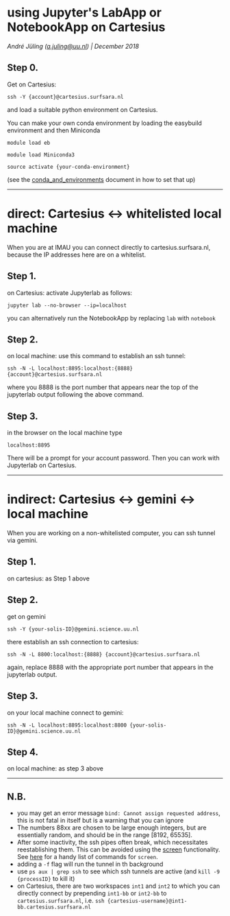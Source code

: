 # using Jupyter's LabApp or NotebookApp on Cartesius

*André Jüling (a.juling@uu.nl) | December 2018*

## Step 0.

Get on Cartesius:

`ssh -Y {account}@cartesius.surfsara.nl`

and load a suitable python environment on Cartesius.

You can make your own conda environment by loading the easybuild environment and then Miniconda

`module load eb`

`module load Miniconda3`

`source activate {your-conda-environment}`

(see the [conda_and_environments](https://github.com/UU-IMAU/Python-for-lunch-Notebooks/blob/master/PFL1_virtual-environments/conda_and_environments.md) document in how to set that up)

---

# direct: Cartesius <-> whitelisted local machine

When you are at IMAU you can connect directly to cartesius.surfsara.nl, because the IP addresses here are on a whitelist.

## Step 1.

on Cartesius: activate Jupyterlab as follows:

`jupyter lab --no-browser --ip=localhost`

you can alternatively run the NotebookApp by replacing `lab` with `notebook`

## Step 2.

on local machine: use this command to establish an ssh tunnel:

`ssh -N -L localhost:8895:localhost:{8888} {account}@cartesius.surfsara.nl`

where you 8888 is the port number that appears near the top of the jupyterlab output following the above command.

## Step 3.

in the browser on the local machine type

`localhost:8895` 

There will be a prompt for your account password. Then you can work with Jupyterlab on Cartesius.

---

# indirect: Cartesius <-> gemini <-> local machine

When you are working on a non-whitelisted computer, you can ssh tunnel via gemini.

## Step 1.

on cartesius: as Step 1 above

## Step 2.

get on gemini

`ssh -Y {your-solis-ID}@gemini.science.uu.nl`

there establish an ssh connection to cartesius:

`ssh -N -L 8800:localhost:{8888} {account}@cartesius.surfsara.nl`

again, replace 8888 with the appropriate port number that appears in the jupyterlab output.

## Step 3.

on your local machine connect to gemini:

`ssh -N -L localhost:8895:localhost:8800 {your-solis-ID}@gemini.science.uu.nl`

## Step 4.

on local machine: as step 3 above

---

## N.B.

- you may get an error message `bind: Cannot assign requested address`, this is not fatal in itself but is a warning that you can ignore
- The numbers 88xx are chosen to be large enough integers, but are essentially random, and should be in the range [8192, 65535].
- After some inactivity, the ssh pipes often break, which necessitates reestablishing them. This can be avoided using the [screen](https://www.gnu.org/software/screen/) functionality. See [here](http://aperiodic.net/screen/quick_reference) for a handy list of commands for `screen`.
- adding a `-f` flag will run the tunnel in th background
- use `ps aux | grep ssh` to see which ssh tunnels are active (and `kill -9 {processID}` to kill it)
- on Cartesius, there are two workspaces `int1` and `int2` to which you can directly connect by prepending `int1-bb` or `int2-bb` to `cartesius.surfsara.nl`, i.e. `ssh {cartesius-username}@int1-bb.cartesius.surfsara.nl`

